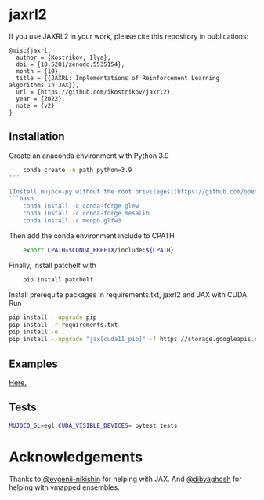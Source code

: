 # jaxrl2

If you use JAXRL2 in your work, please cite this repository in publications:
```
@misc{jaxrl,
  author = {Kostrikov, Ilya},
  doi = {10.5281/zenodo.5535154},
  month = {10},
  title = {{JAXRL: Implementations of Reinforcement Learning algorithms in JAX}},
  url = {https://github.com/ikostrikov/jaxrl2},
  year = {2022},
  note = {v2}
}
```

## Installation
Create an anaconda environment with Python 3.9
```bash
    conda create -n path python=3.9
'''

[Install mujoco-py without the root privileges](https://github.com/openai/mujoco-py/issues/627)
```bash
    conda install -c conda-forge glew
    conda install -c conda-forge mesalib
    conda install -c menpo glfw3
```
Then add the conda environment include to CPATH
```bash
    export CPATH=$CONDA_PREFIX/include:${CPATH}
```
Finally, install patchelf with
```bash
    pip install patchelf
```

Install prerequite packages in requirements.txt, jaxrl2 and JAX with CUDA. Run
```bash
pip install --upgrade pip
pip install -r requirements.txt
pip install -e .
pip install --upgrade "jax[cuda11_pip]" -f https://storage.googleapis.com/jax-releases/jax_cuda_releases.html # [Note: wheels only available on linux and it installs CUDA 11.](https://jax.readthedocs.io/en/latest/installation.html)
```


## Examples

[Here.](examples/)

## Tests

```bash
MUJOCO_GL=egl CUDA_VISIBLE_DEVICES= pytest tests
```

# Acknowledgements 

Thanks to [@evgenii-nikishin](https://github.com/evgenii-nikishin) for helping with JAX. And [@dibyaghosh](https://github.com/dibyaghosh) for helping with vmapped ensembles.
